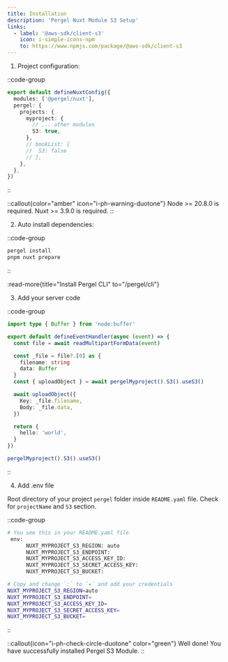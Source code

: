 ```yaml
---
title: Installation
description: 'Pergel Nuxt Module S3 Setup'
links:
  - label: '@aws-sdk/client-s3'
    icon: i-simple-icons-npm
    to: https://www.npmjs.com/package/@aws-sdk/client-s3
---
```


1. Project configuration:

::code-group
```ts [nuxt.config.ts]
export default defineNuxtConfig({
  modules: ['@pergel/nuxt'],
  pergel: {
    projects: {
      myproject: {
        // ... other modules
        S3: true,
      },
      // bookList: {
      //  S3: false
      // },
    },
  },
})
```
::

::callout{color="amber" icon="i-ph-warning-duotone"}
Node >= 20.8.0 is required.
Nuxt >= 3.9.0 is required.
::


2. Auto install dependencies:

::code-group
```sh [terminal]
pergel install
pnpm nuxt prepare
```
::

:read-more{title="Install Pergel CLI" to="/pergel/cli"}

3. Add your server code

::code-group
```ts [api/s3.post.ts]
import type { Buffer } from 'node:buffer'

export default defineEventHandler(async (event) => {
  const file = await readMultipartFormData(event)

  const _file = file?.[0] as {
    filename: string
    data: Buffer
  }
  const { uploadObject } = await pergelMyproject().S3().useS3()

  await uploadObject({
    Key: _file.filename,
    Body: _file.data,
  })

  return {
    hello: 'world',
  }
})
```

```ts [composables]
pergelMyproject().S3().useS3()
```

::

4. Add .env file

Root directory of your project `pergel` folder inside `README.yaml` file. Check for `projectName` and `S3` section.

::code-group
```sh [.env]
# You see this in your README.yaml file
 env:
      NUXT_MYPROJECT_S3_REGION: auto
      NUXT_MYPROJECT_S3_ENDPOINT:
      NUXT_MYPROJECT_S3_ACCESS_KEY_ID:
      NUXT_MYPROJECT_S3_SECRET_ACCESS_KEY:
      NUXT_MYPROJECT_S3_BUCKET:

# Copy and change `:` to `=` and add your credentials
NUXT_MYPROJECT_S3_REGION=auto
NUXT_MYPROJECT_S3_ENDPOINT=
NUXT_MYPROJECT_S3_ACCESS_KEY_ID=
NUXT_MYPROJECT_S3_SECRET_ACCESS_KEY=
NUXT_MYPROJECT_S3_BUCKET=
```
::

::callout{icon="i-ph-check-circle-duotone" color="green"}
Well done! You have successfully installed Pergel S3 Module.
::
